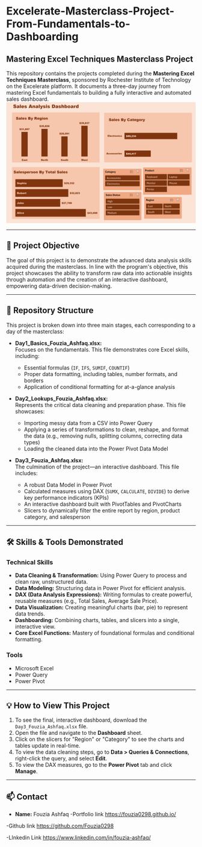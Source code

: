 # Excelerate-Masterclass-Project-From-Fundamentals-to-Dashboarding
## Mastering Excel Techniques Masterclass Project

This repository contains the projects completed during the **Mastering Excel Techniques Masterclass**, sponsored by Rochester Institute of Technology on the Excelerate platform. It documents a three-day journey from mastering Excel fundamentals to building a fully interactive and automated sales dashboard.
![Dashboard Screenshot](https://github.com/Fouzia0298/Excelerate-Masterclass-Project-From-Fundamentals-to-Dashboarding/blob/main/Dashboard/Sales%20Dashboard.PNG)


---

## 🚀 Project Objective

The goal of this project is to demonstrate the advanced data analysis skills acquired during the masterclass. In line with the program's objective, this project showcases the ability to transform raw data into actionable insights through automation and the creation of an interactive dashboard, empowering data-driven decision-making.

---

## 📂 Repository Structure

This project is broken down into three main stages, each corresponding to a day of the masterclass:

- **Day1_Basics_Fouzia_Ashfaq.xlsx:**  
  Focuses on the fundamentals. This file demonstrates core Excel skills, including:
  - Essential formulas (`IF`, `IFS`, `SUMIF`, `COUNTIF`)
  - Proper data formatting, including tables, number formats, and borders
  - Application of conditional formatting for at-a-glance analysis

- **Day2_Lookups_Fouzia_Ashfaq.xlsx:**  
  Represents the critical data cleaning and preparation phase. This file showcases:
  - Importing messy data from a CSV into Power Query
  - Applying a series of transformations to clean, reshape, and format the data (e.g., removing nulls, splitting columns, correcting data types)
  - Loading the cleaned data into the Power Pivot Data Model

- **Day3_Fouzia_Ashfaq.xlsx:**  
  The culmination of the project—an interactive dashboard. This file includes:
  - A robust Data Model in Power Pivot
  - Calculated measures using DAX (`SUMX`, `CALCULATE`, `DIVIDE`) to derive key performance indicators (KPIs)
  - An interactive dashboard built with PivotTables and PivotCharts
  - Slicers to dynamically filter the entire report by region, product category, and salesperson

---

## 🛠️ Skills & Tools Demonstrated

### Technical Skills
- **Data Cleaning & Transformation:** Using Power Query to process and clean raw, unstructured data.
- **Data Modeling:** Structuring data in Power Pivot for efficient analysis.
- **DAX (Data Analysis Expressions):** Writing formulas to create powerful, reusable measures (e.g., Total Sales, Average Sale Price).
- **Data Visualization:** Creating meaningful charts (bar, pie) to represent data trends.
- **Dashboarding:** Combining charts, tables, and slicers into a single, interactive view.
- **Core Excel Functions:** Mastery of foundational formulas and conditional formatting.

### Tools
- Microsoft Excel
- Power Query
- Power Pivot

---

## 💡 How to View This Project

1. To see the final, interactive dashboard, download the `Day3_Fouzia_Ashfaq.xlsx` file.
2. Open the file and navigate to the **Dashboard** sheet.
3. Click on the slicers for "Region" or "Category" to see the charts and tables update in real-time.
4. To view the data cleaning steps, go to **Data > Queries & Connections**, right-click the query, and select **Edit**.
5. To view the DAX measures, go to the **Power Pivot** tab and click **Manage**.

---

## 📫 Contact

- **Name:** Fouzia Ashfaq
-Portfolio link 
https://fouzia0298.github.io/

-Github link
https://github.com/Fouzia0298

-LInkedin Link
https://www.linkedin.com/in/fouzia-ashfaq/
